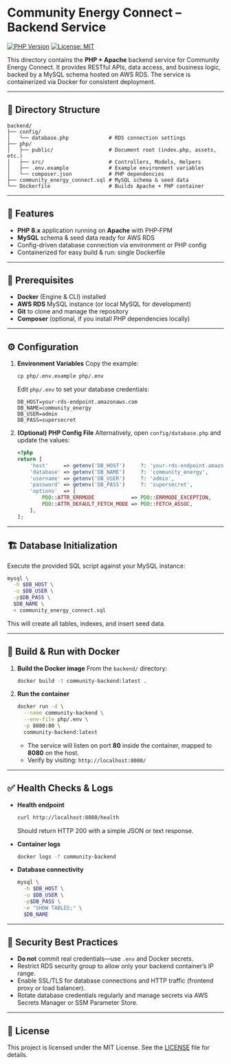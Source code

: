 # Community Energy Connect – Backend Service

[![PHP Version](https://img.shields.io/badge/PHP-8.x-blue.svg)](https://www.php.net/)
[![License: MIT](https://img.shields.io/badge/License-MIT-green.svg)](../LICENSE)

This directory contains the **PHP + Apache** backend service for Community Energy Connect. It provides RESTful APIs, data access, and business logic, backed by a MySQL schema hosted on AWS RDS. The service is containerized via Docker for consistent deployment.

---

## 📂 Directory Structure

```
backend/
├── config/
│   └── database.php             # RDS connection settings
├── php/
│   ├── public/                  # Document root (index.php, assets, etc.)
│   ├── src/                     # Controllers, Models, Helpers
│   ├── .env.example             # Example environment variables
│   └── composer.json            # PHP dependencies
├── community_energy_connect.sql # MySQL schema & seed data
└── Dockerfile                   # Builds Apache + PHP container
```

---

## 🚀 Features

* **PHP 8.x** application running on **Apache** with PHP‑FPM
* **MySQL** schema & seed data ready for AWS RDS
* Config-driven database connection via environment or PHP config
* Containerized for easy build & run: single Dockerfile

---

## 🔧 Prerequisites

* **Docker** (Engine & CLI) installed
* **AWS RDS** MySQL instance (or local MySQL for development)
* **Git** to clone and manage the repository
* **Composer** (optional, if you install PHP dependencies locally)

---

## ⚙️ Configuration

1. **Environment Variables**
   Copy the example:

   ```bash
   cp php/.env.example php/.env
   ```

   Edit `php/.env` to set your database credentials:

   ```dotenv
   DB_HOST=your-rds-endpoint.amazonaws.com
   DB_NAME=community_energy
   DB_USER=admin
   DB_PASS=supersecret
   ```
2. **(Optional) PHP Config File**
   Alternatively, open `config/database.php` and update the values:

   ```php
   <?php
   return [
       'host'     => getenv('DB_HOST')     ?: 'your-rds-endpoint.amazonaws.com',
       'database' => getenv('DB_NAME')     ?: 'community_energy',
       'username' => getenv('DB_USER')     ?: 'admin',
       'password' => getenv('DB_PASS')     ?: 'supersecret',
       'options'  => [
           PDO::ATTR_ERRMODE            => PDO::ERRMODE_EXCEPTION,
           PDO::ATTR_DEFAULT_FETCH_MODE => PDO::FETCH_ASSOC,
       ],
   ];
   ```

---

## 🏗️ Database Initialization

Execute the provided SQL script against your MySQL instance:

```bash
mysql \
  -h $DB_HOST \
  -u $DB_USER \
  -p$DB_PASS \
  $DB_NAME \
  < community_energy_connect.sql
```

This will create all tables, indexes, and insert seed data.

---

## 🐳 Build & Run with Docker

1. **Build the Docker image**
   From the `backend/` directory:

   ```bash
   docker build -t community-backend:latest .
   ```

2. **Run the container**

   ```bash
   docker run -d \
     --name community-backend \
     --env-file php/.env \
     -p 8080:80 \
     community-backend:latest
   ```

   * The service will listen on port **80** inside the container, mapped to **8080** on the host.
   * Verify by visiting: `http://localhost:8080/`

---

## ✅ Health Checks & Logs

* **Health endpoint**

  ```bash
  curl http://localhost:8080/health
  ```

  Should return HTTP 200 with a simple JSON or text response.

* **Container logs**

  ```bash
  docker logs -f community-backend
  ```

* **Database connectivity**

  ```bash
  mysql \
    -h $DB_HOST \
    -u $DB_USER \
    -p$DB_PASS \
    -e "SHOW TABLES;" \
    $DB_NAME
  ```

---

## 🔐 Security Best Practices

* **Do not** commit real credentials—use `.env` and Docker secrets.
* Restrict RDS security group to allow only your backend container’s IP range.
* Enable SSL/TLS for database connections and HTTP traffic (frontend proxy or load balancer).
* Rotate database credentials regularly and manage secrets via AWS Secrets Manager or SSM Parameter Store.

---

## 📄 License

This project is licensed under the MIT License. See the [LICENSE](../LICENSE) file for details.
